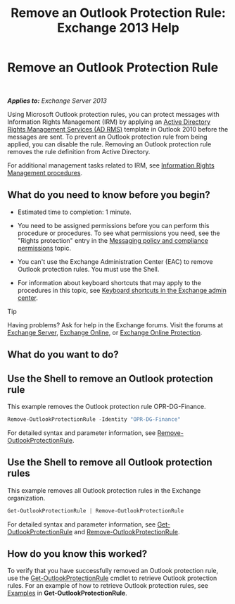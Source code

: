 ﻿---
title: 'Remove an Outlook Protection Rule: Exchange 2013 Help'
TOCTitle: Remove an Outlook Protection Rule
ms:assetid: 569fc3be-b269-43f5-8797-73ab0691e685
ms:mtpsurl: https://technet.microsoft.com/en-us/library/Ee633467(v=EXCHG.150)
ms:contentKeyID: 49319914
ms.date: 12/09/2016
mtps_version: v=EXCHG.150
---

# Remove an Outlook Protection Rule

 

_**Applies to:** Exchange Server 2013_


Using Microsoft Outlook protection rules, you can protect messages with Information Rights Management (IRM) by applying an [Active Directory Rights Management Services (AD RMS)](https://technet.microsoft.com/en-us/library/hh831364.aspx) template in Outlook 2010 before the messages are sent. To prevent an Outlook protection rule from being applied, you can disable the rule. Removing an Outlook protection rule removes the rule definition from Active Directory.

For additional management tasks related to IRM, see [Information Rights Management procedures](information-rights-management-procedures-exchange-2013-help.md).

## What do you need to know before you begin?

  - Estimated time to completion: 1 minute.

  - You need to be assigned permissions before you can perform this procedure or procedures. To see what permissions you need, see the "Rights protection" entry in the [Messaging policy and compliance permissions](messaging-policy-and-compliance-permissions-exchange-2013-help.md) topic.

  - You can't use the Exchange Administration Center (EAC) to remove Outlook protection rules. You must use the Shell.

  - For information about keyboard shortcuts that may apply to the procedures in this topic, see [Keyboard shortcuts in the Exchange admin center](keyboard-shortcuts-in-the-exchange-admin-center-2013-help.md).


> [!TIP]
> Having problems? Ask for help in the Exchange forums. Visit the forums at <A href="https://go.microsoft.com/fwlink/p/?linkid=60612">Exchange Server</A>, <A href="https://go.microsoft.com/fwlink/p/?linkid=267542">Exchange Online</A>, or <A href="https://go.microsoft.com/fwlink/p/?linkid=285351">Exchange Online Protection</A>.



## What do you want to do?

## Use the Shell to remove an Outlook protection rule

This example removes the Outlook protection rule OPR-DG-Finance.

```powershell
Remove-OutlookProtectionRule -Identity "OPR-DG-Finance"
```

For detailed syntax and parameter information, see [Remove-OutlookProtectionRule](https://technet.microsoft.com/en-us/library/dd297961\(v=exchg.150\)).

## Use the Shell to remove all Outlook protection rules

This example removes all Outlook protection rules in the Exchange organization.

```powershell
Get-OutlookProtectionRule | Remove-OutlookProtectionRule
```

For detailed syntax and parameter information, see [Get-OutlookProtectionRule](https://technet.microsoft.com/en-us/library/dd298004\(v=exchg.150\)) and [Remove-OutlookProtectionRule](https://technet.microsoft.com/en-us/library/dd297961\(v=exchg.150\)).

## How do you know this worked?

To verify that you have successfully removed an Outlook protection rule, use the [Get-OutlookProtectionRule](https://technet.microsoft.com/en-us/library/dd298004\(v=exchg.150\)) cmdlet to retrieve Outlook protection rules. For an example of how to retrieve Outlook protection rules, see [Examples](https://technet.microsoft.com/en-us/dd298004\(exchg.150\)#examples) in **Get-OutlookProtectionRule**.

